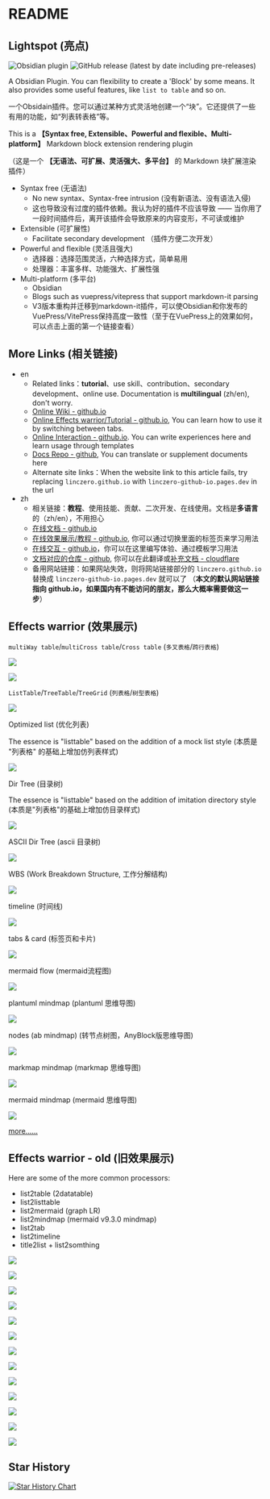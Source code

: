 # README

## Lightspot (亮点)

![Obsidian plugin](https://img.shields.io/endpoint?url=https%3A%2F%2Fscambier.xyz%2Fobsidian-endpoints%2Fany-block.json) ![GitHub release (latest by date including pre-releases)](https://img.shields.io/github/v/release/LincZero/obsidian-any-block)

A Obsidian Plugin. You can flexibility to create a 'Block' by some means. It also provides some useful features, like `list to table` and so on.

一个Obsidain插件。您可以通过某种方式灵活地创建一个“块”。它还提供了一些有用的功能，如“列表转表格”等。

This is a **【Syntax free, Extensible、Powerful and flexible、Multi-platform】** Markdown block extension rendering plugin

（这是一个 **【无语法、可扩展、灵活强大、多平台】** 的 Markdown 块扩展渲染插件）

- Syntax free (无语法)
    - No new syntax、Syntax-free intrusion (没有新语法、没有语法入侵)
	- 这也导致没有过度的插件依赖。我认为好的插件不应该导致 —— 当你用了一段时间插件后，离开该插件会导致原来的内容变形，不可读或维护
- Extensible (可扩展性)
    - Facilitate secondary development （插件方便二次开发）
- Powerful and flexible (灵活且强大)
    - 选择器：选择范围灵活，六种选择方式，简单易用
	- 处理器：丰富多样、功能强大、扩展性强
- Multi-platform (多平台)
    - Obsidian
	- Blogs such as vuepress/vitepress that support markdown-it parsing
	- V3版本重构并迁移到markdown-it插件，可以使Obsidian和你发布的VuePress/VitePress保持高度一致性（至于在VuePress上的效果如何，可以点击上面的第一个链接查看）

## More Links (相关链接)

- en
	- Related links：**tutorial**、use skill、contribution、secondary development、online use. Documentation is **multilingual** (zh/en), don't worry.
	- [Online Wiki - github.io](https://linczero.github.io/MdNote_Public/ProductDoc/AnyBlock/)
	- [Online Effects warrior/Tutorial - github.io](https://linczero.github.io/MdNote_Public/ProductDoc/AnyBlock/README.show.md), You can learn how to use it by switching between tabs.
	- [Online Interaction - github.io](https://any-block.github.io/obsidian-any-block/). You can write experiences here and learn usage through templates
	- [Docs Repo - github](https://github.com/LincDocs/MdNote_Public/tree/main/ProductDoc/AnyBlock), You can translate or supplement documents here
	- Alternate site links：When the website link to this article fails, try replacing `linczero.github.io` with `linczero-github-io.pages.dev` in the url
- zh
	- 相关链接：**教程**、使用技能、贡献、二次开发、在线使用。文档是**多语言**的（zh/en），不用担心
	- [在线文档 - github.io](https://linczero.github.io/MdNote_Public/ProductDoc/AnyBlock/)
	- [在线效果展示/教程 - github.io](https://linczero.github.io/MdNote_Public/ProductDoc/AnyBlock/README.show.md), 你可以通过切换里面的标签页来学习用法
	- [在线交互 - github.io](https://any-block.github.io/obsidian-any-block/)，你可以在这里编写体验、通过模板学习用法
	- [文档对应的仓库 - github](https://github.com/LincDocs/MdNote_Public/tree/main/ProductDoc/AnyBlock), 你可以在此翻译或[补充文档 - cloudflare](https://linczero-github-io.pages.dev/MdNote_Public/ProductDoc/AnyBlock/)
	- 备用网站链接：如果网站失效，则将网站链接部分的 `linczero.github.io` 替换成 `linczero-github-io.pages.dev` 就可以了
	  （**本文的默认网站链接指向 github.io，如果国内有不能访问的朋友，那么大概率需要做这一步**）

## Effects warrior (效果展示)

`multiWay table`/`multiCross table`/`Cross table` (`多叉表格`/`跨行表格`)

![](./assets/Pasted%20image%2020240808202548.png)

![](./assets/Pasted%20image%2020240808203055.png)

`ListTable`/`TreeTable`/`TreeGrid` (`列表格`/`树型表格`)

![](./assets/Pasted%20image%2020240808203143.png)

Optimized list (优化列表)

The essence is "listtable" based on the addition of a mock list style (本质是 "列表格" 的基础上增加仿列表样式)

![](./assets/listtable_likelist.png)

Dir Tree (目录树)

The essence is "listtable" based on the addition of imitation directory style (本质是"列表格"的基础上增加仿目录样式)

![](./assets/Pasted%20image%2020240808203216.png)

ASCII Dir Tree (ascii 目录树) 

![](./assets/Pasted%20image%2020240808203232.png)

  WBS (Work Breakdown Structure, 工作分解结构)

![](./assets/Pasted%20image%2020240808203252.png)

timeline (时间线)

![](./assets/Pasted%20image%2020240808203455.png)

tabs & card (标签页和卡片)

![](./assets/tag%20and%20card.png)

mermaid flow (mermaid流程图)

![](./assets/Pasted%20image%2020240808203517.png)

plantuml mindmap (plantuml 思维导图)

![](./assets/Pasted%20image%2020240808203534.png)

nodes (ab mindmap) (转节点树图，AnyBlock版思维导图)

![](./assets/list2node.png)

markmap mindmap (markmap 思维导图)

![](./assets/Pasted%20image%2020240808203605.png)

mermaid mindmap (mermaid 思维导图)

![](./assets/Pasted%20image%2020240808203621.png)

[more……](https://linczero.github.io/MdNote_Public/%E4%BA%A7%E5%93%81%E6%96%87%E6%A1%A3/AnyBlock/)

## Effects warrior - old (旧效果展示)

Here are some of the more common processors:
- list2table  (2datatable)
- list2listtable
- list2mermaid  (graph LR)
- list2mindmap  (mermaid v9.3.0 mindmap)
- list2tab
- list2timeline
- title2list + list2somthing

![](./assets/list2table.png)

![](./assets/list2tableT.png)

![](./assets/list2lt.gif)
 
![](./assets/list2tab.gif)
 
![](./assets/list2mermaid.png)

![](./assets/list2mindmap.png)

![](./assets/titleSelector.png)

![](./assets/addTitle.png)

![](./assets/scroll.gif)
 
![](./assets/overfold.png)

![](./assets/flod.gif)

![](./assets/heimu.gif)

![](./assets/userProcessor.png)

## Star History

[![Star History Chart](https://api.star-history.com/svg?repos=LincZero/obsidian-any-block&type=Date)](https://star-history.com/#LincZero/obsidian-any-block&Date)
